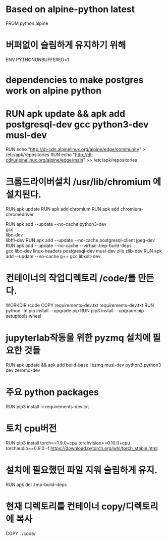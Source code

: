 # Based on alpine-python latest 
FROM python:alpine
# 버퍼없이 슬림하게 유지하기 위해
ENV PYTHONUNBUFFERED=1
# dependencies to make postgres work on alpine python
# RUN apk update && apk add postgresql-dev gcc python3-dev musl-dev

RUN echo "http://dl-cdn.alpinelinux.org/alpine/edge/community" > /etc/apk/repositories
RUN echo "http://dl-cdn.alpinelinux.org/alpine/edge/main" >> /etc/apk/repositories

# 크롬드라이버설치 /usr/lib/chromium 에 설치된다.
RUN apk update
RUN apk add chromium
RUN apk add chromium-chromedriver


RUN apk add --update --no-cache python3-dev \
                        gcc \
                        libc-dev \
                        libffi-dev
RUN apk add --update --no-cache postgresql-client jpeg-dev
RUN apk add --update --no-cache --virtual .tmp-build-deps \
    gcc libc-dev linux-headers postgresql-dev musl-dev zlib zlib-dev
RUN apk add --update --no-cache g++ gcc libxslt-dev

# 컨테이너의 작업디렉토리 /code/를 만든다.
WORKDIR /code
COPY requirements-dev.txt requirements-dev.txt
RUN python -m pip install --upgrade pip
RUN pip3 install --upgrade pip setuptools wheel

# jupyterlab작동을 위한 pyzmq 설치에 필요한 것들
RUN apk update && apk add build-base libzmq musl-dev python3 python3-dev zeromq-dev

# 주요 python packages
RUN pip3 install -r requirements-dev.txt

# 토치 cpu버전
RUN pip3 install torch==1.9.0+cpu torchvision==0.10.0+cpu torchaudio==0.9.0 -f https://download.pytorch.org/whl/torch_stable.html

# 설치에 필요했던 파일 지워 슬림하게 유지.
RUN apk del .tmp-build-deps

# 현재 디렉토리를 컨테이너 copy/디렉토리에 복사
COPY . /code/